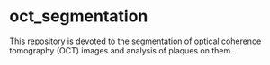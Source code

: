 # oct_segmentation
This repository is devoted to the segmentation of optical coherence tomography (OCT) images and analysis of plaques on them.
